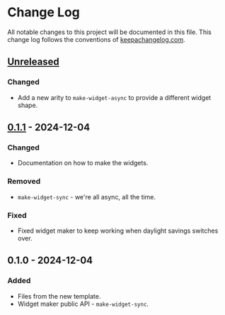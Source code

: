 # Change Log
All notable changes to this project will be documented in this file. This change log follows the conventions of [keepachangelog.com](http://keepachangelog.com/).

## [Unreleased]
### Changed
- Add a new arity to `make-widget-async` to provide a different widget shape.

## [0.1.1] - 2024-12-04
### Changed
- Documentation on how to make the widgets.

### Removed
- `make-widget-sync` - we're all async, all the time.

### Fixed
- Fixed widget maker to keep working when daylight savings switches over.

## 0.1.0 - 2024-12-04
### Added
- Files from the new template.
- Widget maker public API - `make-widget-sync`.

[Unreleased]: https://sourcehost.site/your-name/day4/compare/0.1.1...HEAD
[0.1.1]: https://sourcehost.site/your-name/day4/compare/0.1.0...0.1.1
